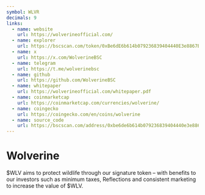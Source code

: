 ```yaml
---
symbol: WLVR
decimals: 9
links:
  - name: website
    url: https://wolverineofficial.com/
  - name: explorer
    url: https://bscscan.com/token/0xBe6dE6b614b079236839404440E3e8867B5d6751
  - name: x
    url: https://x.com/WolverineBSC
  - name: telegram
    url: https://t.me/wolverinebsc
  - name: github
    url: https://github.com/WolverineBSC
  - name: whitepaper
    url: https://wolverineofficial.com/whitepaper.pdf
  - name: coinmarketcap
    url: https://coinmarketcap.com/currencies/wolverine/
  - name: coingecko
    url: https://coingecko.com/en/coins/wolverine
  - name: source_code
    url: https://bscscan.com/address/0xbe6de6b614b079236839404440e3e8867b5d6751#code
---
```


# Wolverine

$WLV aims to protect wildlife through our signature token – with benefits to our investors such as minimum taxes, Reflections and consistent marketing to increase the value of $WLV.
